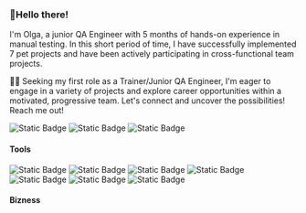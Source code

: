 ### 🚀Hello there!

I'm Olga, a junior QA Engineer with 5 months of hands-on experience in manual testing. In this short period of time, I have successfully implemented 7 pet projects and have been actively participating in cross-functional team projects.

👩‍💻 Seeking my first role as a Trainer/Junior QA Engineer, I'm eager to engage in a variety of projects and explore career opportunities within a motivated, progressive team. Let's connect and uncover the possibilities! Reach me out!

![Static Badge](https://img.shields.io/badge/Olha%20M%20-white?style=flat&logo=telegram&color=white&link=https%3A%2F%2Ft.me%2Folhamorwood)
![Static Badge](https://img.shields.io/badge/Olga%20Morwood%20-blue?style=flat&logo=LinkedIn&logoColor=white&link=https%3A%2F%2Fwww.linkedin.com%2Fin%2Folga-morwood%2F)
![Static Badge](https://img.shields.io/badge/Olga%20Morwood%20-white?logo=gmail&link=https%3A%2F%2Fdocs.google.com%2Fdocument%2Fd%2F1xL3PhIR-axnxVGqWKdJ6hGXt1udtntriI-mXFwnfmNI%2Fedit%3Fusp%3Dsharing)

#### Tools

![Static Badge](https://img.shields.io/badge/TestRail%20-%23f2f2f2?style=flat&logo=TestRail)
![Static Badge](https://img.shields.io/badge/Jira%20Software%20-white?style=flat&logo=jira%20software&logoColor=%230052CC)
![Static Badge](https://img.shields.io/badge/Postman%20-white?style=flat&logo=postman)
![Static Badge](https://img.shields.io/badge/Charles%20Proxy%20-%23cce6ff?logo=Charles&logoColor=%23F3F5F5&labelColor=%2399ccff)
![Static Badge](https://img.shields.io/badge/Git%20-%23ffffff?logo=Git&labelColor=black)
![Static Badge](https://img.shields.io/badge/DBeaver%20-%23ffc299?logo=DBeaver&logoColor=%23382923&labelColor=%23ffc299)
![Static Badge](https://img.shields.io/badge/Slack%20-%23ff99c2?logo=Slack&logoColor=%234A154B&labelColor=white)

#### Bizness































